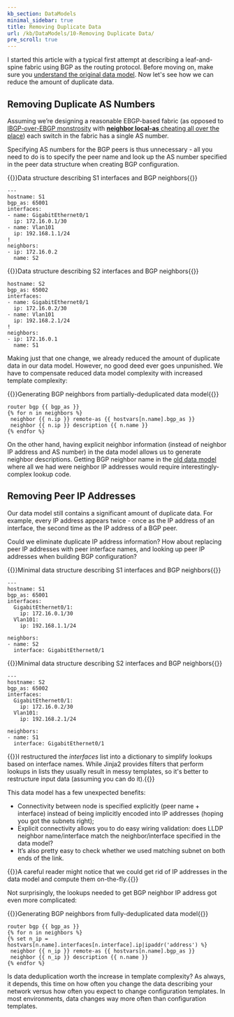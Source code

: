 ```yaml
---
kb_section: DataModels
minimal_sidebar: true
title: Removing Duplicate Data
url: /kb/DataModels/10-Removing Duplicate Data/
pre_scroll: true
---
```

I started this article with a typical first attempt at describing a leaf-and-spine fabric using BGP as the routing protocol. Before moving on, make sure you [understand the original data model](index.html). Now let's see how we can reduce the amount of duplicate data.

## Removing Duplicate AS Numbers

Assuming we’re designing a reasonable EBGP-based fabric (as opposed to [IBGP-over-EBGP monstrosity](https://www.ipspace.net/Data_Center_BGP/BGP_in_EVPN-Based_Data_Center_Fabrics#IBGP-Based_EVPN_on_Top_of_EBGP-Based_Fabric_Routing) with [**neighbor local-as** cheating all over the place](https://blog.ipspace.net/2018/05/dissecting-ibgpebgp-junos-configuration.html)) each switch in the fabric has a single AS number.

Specifying AS numbers for the BGP peers is thus unnecessary - all you need to do is to specify the peer name and look up the AS number specified in the peer data structure when creating BGP configuration.

{{<cc>}}Data structure describing S1 interfaces and BGP neighbors{{</cc>}}

    ---
    hostname: S1
    bgp_as: 65001
    interfaces:
    - name: GigabitEthernet0/1
      ip: 172.16.0.1/30
    - name: Vlan101
      ip: 192.168.1.1/24
    !
    neighbors:
    - ip: 172.16.0.2
      name: S2

{{<cc>}}Data structure describing S2 interfaces and BGP neighbors{{</cc>}}

    hostname: S2
    bgp_as: 65002
    interfaces:
    - name: GigabitEthernet0/1
      ip: 172.16.0.2/30
    - name: Vlan101
      ip: 192.168.2.1/24
    !
    neighbors:
    - ip: 172.16.0.1
      name: S1


Making just that one change, we already reduced the amount of duplicate data in our data model. However, no good deed ever goes unpunished. We have to compensate reduced data model complexity with increased template complexity:

{{<cc>}}Generating BGP neighbors from partially-deduplicated data model{{</cc>}}

    router bgp {{ bgp_as }}
    {% for n in neighbors %}
     neighbor {{ n.ip }} remote-as {{ hostvars[n.name].bgp_as }}
     neighbor {{ n.ip }} description {{ n.name }}
    {% endfor %}

On the other hand, having explicit neighbor information (instead of neighbor IP address and AS number) in the data model allows us to generate neighbor descriptions. Getting BGP neighbor name in the [old data model](index.html) where all we had were neighbor IP addresses would require interestingly-complex lookup code.

## Removing Peer IP Addresses

Our data model still contains a significant amount of duplicate data. For example, every IP address appears twice - once as the IP address of an interface, the second time as the IP address of a BGP peer.

Could we eliminate duplicate IP address information? How about replacing peer IP addresses with peer interface names, and looking up peer IP addresses when building BGP configuration?

{{<cc>}}Minimal data structure describing S1 interfaces and BGP neighbors{{</cc>}}

    ---
    hostname: S1
    bgp_as: 65001
    interfaces:
      GigabitEthernet0/1:
        ip: 172.16.0.1/30
      Vlan101:
        ip: 192.168.1.1/24

    neighbors:
    - name: S2
      interface: GigabitEthernet0/1

{{<cc>}}Minimal data structure describing S2 interfaces and BGP neighbors{{</cc>}}

    ---
    hostname: S2
    bgp_as: 65002
    interfaces:
      GigabitEthernet0/1:
        ip: 172.16.0.2/30
      Vlan101:
        ip: 192.168.2.1/24

    neighbors:
    - name: S1
      interface: GigabitEthernet0/1

{{<note info>}}I restructured the *interfaces* list into a dictionary to simplify lookups based on interface names. While Jinja2 provides filters that perform lookups in lists they usually result in messy templates, so it's better to restructure input data (assuming you can do it).{{</note>}}

This data model has a few unexpected benefits:

* Connectivity between node is specified explicitly (peer name + interface) instead of being implicitly encoded into IP addresses (hoping you got the subnets right);
* Explicit connectivity allows you to do easy wiring validation: does LLDP neighbor name/interface match the neighbor/interface specified in the data model?
* It’s also pretty easy to check whether we used matching subnet on both ends of the link.

{{<note note>}}A careful reader might notice that we could get rid of IP addresses in the data model and compute them on-the-fly.{{</note>}}

Not surprisingly, the lookups needed to get BGP neighbor IP address got even more complicated:

{{<cc>}}Generating BGP neighbors from fully-deduplicated data model{{</cc>}}

    router bgp {{ bgp_as }}
    {% for n in neighbors %}
    {% set n_ip = hostvars[n.name].interfaces[n.interface].ip|ipaddr('address') %}
     neighbor {{ n_ip }} remote-as {{ hostvars[n.name].bgp_as }}
     neighbor {{ n_ip }} description {{ n.name }}
    {% endfor %}

Is data deduplication worth the increase in template complexity? As always, it depends, this time on how often you change the data describing your network versus how often you expect to change configuration templates. In most environments, data changes way more often than configuration templates.
